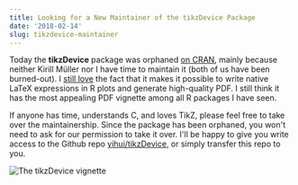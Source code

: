 ```yaml
---
title: Looking for a New Maintainer of the tikzDevice Package
date: '2018-02-14'
slug: tikzdevice-maintainer
---
```


Today the **tikzDevice** package was orphaned [on CRAN](https://cran.rstudio.com/package=tikzDevice), mainly because neither Kirill Müller nor I have time to maintain it (both of us have been burned-out). I [still love](/en/2011/04/produce-authentic-math-formulas-in-r-graphics/) the fact that it makes it possible to write native LaTeX expressions in R plots and generate high-quality PDF. I still think it has the most appealing PDF vignette among all R packages I have seen.

If anyone has time, understands C, and loves TikZ, please feel free to take over the maintainership. Since the package has been orphaned, you won't need to ask for our permission to take it over. I'll be happy to give you write access to the Github repo [yihui/tikzDevice](https://github.com/yihui/tikzDevice), or simply transfer this repo to you.

![The tikzDevice vignette](https://db.yihui.name/images/tikzDevice-vignette.png)
